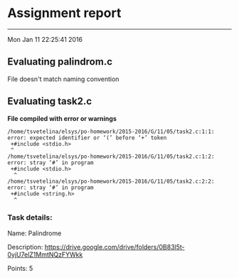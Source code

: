 # Assignment report
---
Mon Jan 11 22:25:41 2016

## Evaluating palindrom.c

File doesn't match naming convention

## Evaluating task2.c

**File compiled with error or warnings**

```
/home/tsvetelina/elsys/po-homework/2015-2016/G/11/05/task2.c:1:1: error: expected identifier or ‘(’ before ‘+’ token
 +#include <stdio.h>
 ^
/home/tsvetelina/elsys/po-homework/2015-2016/G/11/05/task2.c:1:2: error: stray ‘#’ in program
 +#include <stdio.h>
  ^
/home/tsvetelina/elsys/po-homework/2015-2016/G/11/05/task2.c:2:2: error: stray ‘#’ in program
 +#include <string.h>
  ^
```

### Task details:

Name: Palindrome

Description: https://drive.google.com/drive/folders/0B83l5t-0yjU7elZ1MmtNQzFYWkk

Points: 5
